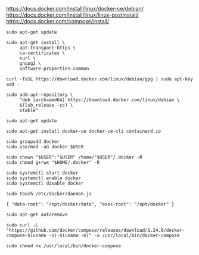 https://docs.docker.com/install/linux/docker-ce/debian/
https://docs.docker.com/install/linux/linux-postinstall/
https://docs.docker.com/compose/install/

```
sudo apt-get update
```

```
sudo apt-get install \
     apt-transport-https \
     ca-certificates \
     curl \
     gnupg2 \
     software-properties-common
```

```
curl -fsSL https://download.docker.com/linux/debian/gpg | sudo apt-key add -
```

```
sudo add-apt-repository \
     "deb [arch=amd64] https://download.docker.com/linux/debian \
     $(lsb_release -cs) \
     stable"
```

```
sudo apt-get update
```

```
sudo apt-get install docker-ce docker-ce-cli containerd.io
```

```
sudo groupadd docker
sudo usermod -aG docker $USER
```

```
sudo chown "$USER":"$USER" /home/"$USER"/.docker -R
sudo chmod g+rwx "$HOME/.docker" -R
```

```
sudo systemctl start docker
sudo systemctl enable docker
sudo systemctl disable docker
```

```
sudo touch /etc/docker/daemon.js
```

```
{ "data-root": "/opt/docker/data", "exec-root": "/opt/docker" }
```

```
sudo apt-get autoremove
```

```
sudo curl -L "https://github.com/docker/compose/releases/download/1.24.0/docker-compose-$(uname -s)-$(uname -m)" -o /usr/local/bin/docker-compose
```

```
sudo chmod +x /usr/local/bin/docker-compose
```
